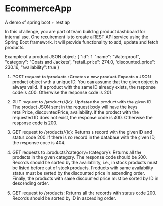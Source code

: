 # EcommerceApp
A demo of spring boot + rest api

In this challenge, you are part of team building product dashboard for internal use. One requirement is to create a REST API service using the Spring Boot framework. It will provide functionality to add, update and fetch products.

Example of a product JSON object:
{
    "id": 1,
    "name": "Waterproof",
    "category": "Coats and Jackets",
    "retail_price": 274.0,
    "discounted_price": 230.16,
    "availability": true
}

1. POST request to /products :
Creates a new product.
Expects a JSON product object with a unique ID. You can assume that the given object is always valid.
If a product with the same ID already exists, the response code is 400.  Otherwise the response code is 201.

2. PUT request to /products/{id}:
Updates the product with the given ID. The product JSON sent in the request body will have the keys retailPrice, discountedPrice, availability.
If the product with the requested ID does not exist, the response code is 400.  Otherwise the response code is 200.

3. GET request to /products/{id}:
Returns a record with the given ID and status code 200.
If there is no record in the database with the given ID, the response code is 404.

4. GET requests to /products?category={category}:
Returns all the products in the given category.
The response code should be 200.
Records should be sorted by the availability, i.e., in stock products must be listed before out of stock products. Products with same availability status must be sorted by the discounted price in ascending order. Finally, the products with same discounted price must be sorted by ID in descending order.

5. GET request to /products:
Returns all the records with status code 200.
Records should be sorted by ID in ascending order.
